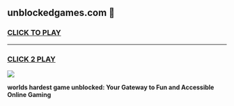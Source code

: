 
## unblockedgames.com 👋
<h3>
<a href="https://premium.freeplayer.one?title=unblockedgames.com&ref=14F">CLICK TO PLAY</a></h3>
<hr>

<h3>
<a href="https://premium.freeplayer.one?title=unblockedgames.com&ref=14F">CLICK 2 PLAY</a>
  
</h3>

<a href="https://premium.freeplayer.one?title=unblockedgames.com&ref=12F/"><img src="https://clearcache.store/games.png"></a>


**worlds hardest game unblocked: Your Gateway to Fun and Accessible Online Gaming**
